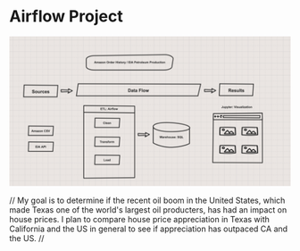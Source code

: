 # Airflow Project

![](/pipeline.png)

// My goal is to determine if the recent oil boom in the United States, which made Texas one of the world's largest oil producters, has had an impact on house prices. I plan to compare house price appreciation in Texas with California and the US in general to see if appreciation has outpaced CA and the US. // 